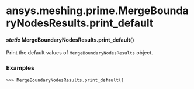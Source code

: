 # ansys.meshing.prime.MergeBoundaryNodesResults.print_default



#### *static* MergeBoundaryNodesResults.print_default()

Print the default values of `MergeBoundaryNodesResults` object.

### Examples

```pycon
>>> MergeBoundaryNodesResults.print_default()
```

<!-- !! processed by numpydoc !! -->
